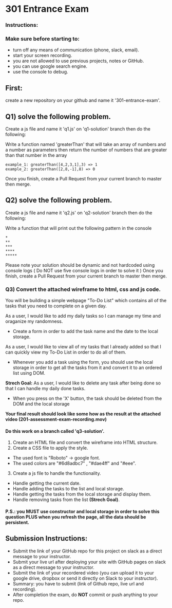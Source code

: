 # 301 Entrance Exam

### Instructions:
### Make sure before starting to:
- turn off any means of communication (phone, slack, email).
- start your screen recording.
- you are not allowed to use previous projects, notes or GitHub.
- you can use google search engine.
- use the console to debug.

## First:
create a new repository on your github and name it '301-entrance-exam'.

## Q1) solve the following problem.
Create a js file and name it 'q1.js' on 'q1-solution' branch then do the following:

Write a function named 'greaterThan' that will take an array of numbers and a number as parameters then
return the number of numbers that are greater than that number in the array
```
example_1: greaterThan([4,2,3,1],3) => 1
example_2: greaterThan([2,8,-1],8) => 0
```

Once you finish, create a Pull Request from your current branch to master then merge.


## Q2) solve the following problem.
Create a js file and name it 'q2.js' on 'q2-solution' branch then do the following:

Write a function that will print out the following pattern in the console
```
*
**
***
****
*****
```
Please note your solution should be dynamic and not hardcoded using console logs ( Do NOT use five console logs in order to solve it )
Once you finish, create a Pull Request from your current branch to master then merge.



### Q3) Convert the attached wireframe to html, css and js code. 
You will be building a simple webpage "To-Do List" which contains all of the tasks that you need to complete on a given day.

As a user, I would like to add my daily tasks so I can manage my time and oraganize my randomness.
- Create a form in order to add the task name and the date to the local storage.

As a user, I would like to view all of my tasks that I already added so that I can quickly view my To-Do List in order to do all of them.
- Whenever you add a task using the form, you should use the local storage in order to get all the tasks from it and convert it to an ordered list using DOM.

**Strech Goal:** As a user, I would like to delete any task after being done so that I can handle my daily done tasks.
- When you press on the 'X' button, the task should be deleted from the DOM and the local storage

**Your final result should look like some how as the result at the attached video (201-assessment-exam-recording.mov)**

#### Do this work on a branch called 'q3-solution'.

1. Create an HTML file and convert the wireframe into HTML structure.
2. Create a CSS file to apply the style.
- The used font is "Roboto" -> google font.
- The used colors are "#6d8adbc7" , "#dae4ff" and "#eee".
3. Create a js file to handle the functionality.
- Handle getting the current date.
- Handle adding the tasks to the list and local storage.
- Handle getting the tasks from the local storage and display them.
- Handle removing tasks from the list **(Strech Goal)**.

#### P.S.: you MUST use constructor and local storage in order to solve this question PLUS when you refresh the page, all the data should be persistent.


## Submission Instructions:
- Submit the link of your GitHub repo for this project on slack as a direct message to your instructor.
- Submit your live url after deploying your site with GitHub pages on slack as a direct message to your instructor.
- Submit the link of your recordered video (you can upload it to your google drive, dropbox or send it directly on Slack to your instructor).
- Summary: you have to submit (link of Github repo, live url and recording).
- After completion the exam, do **NOT** commit or push anything to your repo.